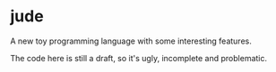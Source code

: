 # jude
A new toy programming language with some interesting features.

The code here is still a draft, so it's ugly, incomplete and problematic.  
